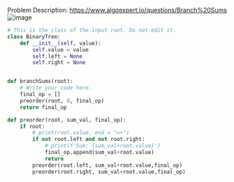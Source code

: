 Problem Description: https://www.algoexpert.io/questions/Branch%20Sums
![image](https://user-images.githubusercontent.com/11685096/154812308-5be68f31-090c-4f28-89f4-6b0b1155172c.png)

```python
# This is the class of the input root. Do not edit it.
class BinaryTree:
    def __init__(self, value):
        self.value = value
        self.left = None
        self.right = None


def branchSums(root):
    # Write your code here.
	final_op = []
    preorder(root, 0, final_op)
	return final_op

def preorder(root, sum_val, final_op):
	if root:
		# print(root.value, end = "=>")
		if not root.left and not root.right:
			# print(f'Sum: {sum_val+root.value}')
			final_op.append(sum_val+root.value)
			return
		preorder(root.left, sum_val+root.value,final_op)
		preorder(root.right, sum_val+root.value,final_op)
```
